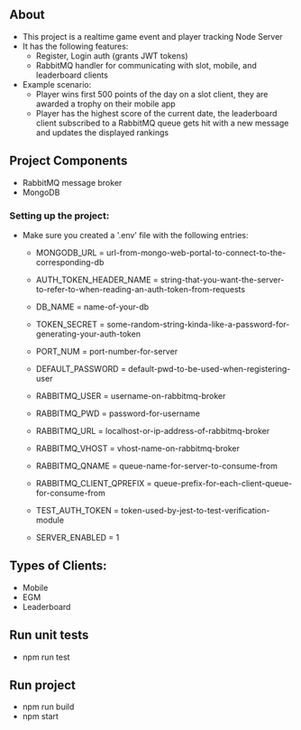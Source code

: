 ## About
- This project is a realtime game event and player tracking Node Server
- It has the following features:
    - Register, Login auth (grants JWT tokens)
    - RabbitMQ handler for communicating with slot, mobile, and leaderboard clients
- Example scenario:
    - Player wins first 500 points of the day on a slot client, they are awarded a trophy on their mobile app
    - Player has the highest score of the current date, the leaderboard client subscribed to a RabbitMQ queue gets hit with a new message and updates the displayed rankings


## Project Components
- RabbitMQ message broker
- MongoDB

### Setting up the project:
- Make sure you created a '.env' file with the following entries:
    - MONGODB_URL = url-from-mongo-web-portal-to-connect-to-the-corresponding-db
    - AUTH_TOKEN_HEADER_NAME = string-that-you-want-the-server-to-refer-to-when-reading-an-auth-token-from-requests
    - DB_NAME = name-of-your-db
    - TOKEN_SECRET = some-random-string-kinda-like-a-password-for-generating-your-auth-token    
    - PORT_NUM = port-number-for-server
    - DEFAULT_PASSWORD = default-pwd-to-be-used-when-registering-user

    - RABBITMQ_USER = username-on-rabbitmq-broker
    - RABBITMQ_PWD = password-for-username
    - RABBITMQ_URL = localhost-or-ip-address-of-rabbitmq-broker
    - RABBITMQ_VHOST = vhost-name-on-rabbitmq-broker
    - RABBITMQ_QNAME = queue-name-for-server-to-consume-from
    - RABBITMQ_CLIENT_QPREFIX = queue-prefix-for-each-client-queue-for-consume-from
    
    - TEST_AUTH_TOKEN = token-used-by-jest-to-test-verification-module

    - SERVER_ENABLED = 1


## Types of Clients:
- Mobile
- EGM
- Leaderboard

## Run unit tests
- npm run test

## Run project
- npm run build
- npm start